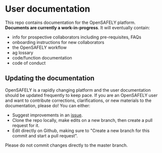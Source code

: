 # User documentation

This repo contains documentation for the OpenSAFELY platform. **Documents are currently a work-in-progress**. It will eventually contain:
* info for prospective collaborators including pre-requisites, FAQs
* onboarding instructions for new collaborators
* the OpenSAFELY workflow
* ag lossary
* code/function documentation
* code of conduct


## Updating the documentation

OpenSAFELY is a rapidly changing platform and the user documentation should be updated frequently to keep pace. If you are an OpenSAFELY user and want to contribute corrections, clarifications, or new materials to the documentation, please do! You can either:

* Suggest improvements in an [issue](https://github.com/opensafely/documentation/issues).
* Clone the repo locally, make edits on a new branch, then create a pull request for it.
* Edit directly on Github, making sure to "Create a new branch for this commit and start a pull request".

Please do not commit changes directly to the master branch.

